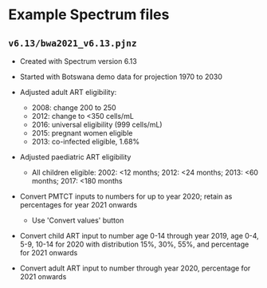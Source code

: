 # Example Spectrum files

## `v6.13/bwa2021_v6.13.pjnz`

* Created with Spectrum version 6.13

* Started with Botswana demo data for projection 1970 to 2030

* Adjusted adult ART eligibility:
  - 2008: change 200 to 250
  - 2012: change to <350 cells/mL
  - 2016: universal eligibility (999 cells/mL)
  - 2015: pregnant women eligible
  - 2013: co-infected eligible, 1.68%
  
* Adjusted paediatric ART eligibility
  - All children eligible: 2002: <12 months; 2012: <24 months; 2013: <60 months; 2017: <180 months
  
* Convert PMTCT inputs to numbers for up to year 2020; retain as percentages for year 2021 onwards
  - Use 'Convert values' button
  
* Convert child ART input to number age 0-14 through year 2019, age 0-4, 5-9, 10-14 for 2020 
  with distribution 15%, 30%, 55%, and percentage for 2021 onwards

* Convert adult ART input to number through year 2020, percentage for 2021 onwards
